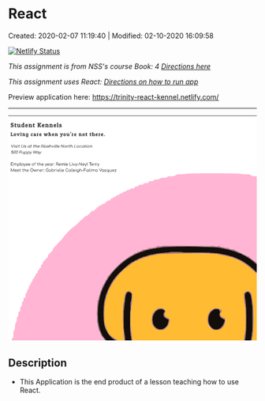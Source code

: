 # React

Created: 2020-02-07 11:19:40 | Modified: 02-10-2020 16:09:58

[![Netlify Status](https://api.netlify.com/api/v1/badges/5279f968-d884-472b-baf0-90efcc154585/deploy-status)](https://app.netlify.com/sites/trinity-react-kennel/deploys)



*This assignment is from NSS's course Book: 4 [Directions here](directions/directions.md)*

*This assignment uses React: [Directions on how to run app](directions/reactDirections.md)*

Preview application here: https://trinity-react-kennel.netlify.com/

***

![](photos/screenshot.png)
## Description
- This Application is the end product of a lesson teaching how to use React.
